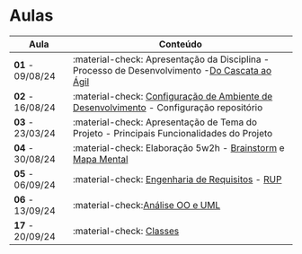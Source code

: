 # Aulas

| Aula                         | Conteúdo                                                  |
| ---------------------------- | ----------------------------------------------------------------------------------------------------- |
| __01__ - 09/08/24    | :material-check: Apresentação da Disciplina - Processo de Desenvolvimento -[Do Cascata ao Ágil](../assets/Aulas/CascataAoAgil.docx) |
| __02__ - 16/08/24    | :material-check: [Configuração de Ambiente de Desenvolvimento](https://liveestacio-my.sharepoint.com/:w:/g/personal/00661711722_professores_ibmec_edu_br/EU2fCcJwgTFLvWNyOSUtNWABAykAdvtuiY2eOTitau10zA?e=NyuXZm) - Configuração repositório                         |
| __03__ - 23/03/24    | :material-check: Apresentação de Tema do Projeto - Principais Funcionalidades do Projeto            |
| __04__ - 30/08/24    | :material-check: Elaboração 5w2h - [Brainstorm](../assets/Aulas/O%20processo%20de brainstorm.pdf) e [Mapa Mental](../assets/Aulas/Mapa%20Mental.pdf)                                              |
| __05__ - 06/09/24     | :material-check: [Engenharia de Requisitos](..//assets/Aulas/Engenharia%20de%20Requisitos_Cap05.pdf) - [RUP](../assets/Aulas/RUP.pdf)                             |
| __06__ - 13/09/24     | :material-check:[Análise OO e UML](../assets/Aulas/AnaliseOO&UML.pdf)      |       
| __17__ - 20/09/24     | :material-check: [Classes](../assets/Aulas/Classes_Pacotes.pdf)            |